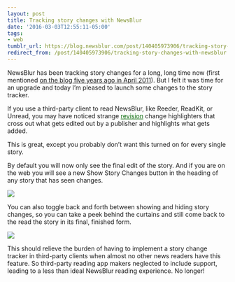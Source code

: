 ```yaml
---
layout: post
title: Tracking story changes with NewsBlur
date: '2016-03-03T12:55:11-05:00'
tags:
- web
tumblr_url: https://blog.newsblur.com/post/140405973906/tracking-story-changes-with-newsblur
redirect_from: /post/140405973906/tracking-story-changes-with-newsblur
---
```

NewsBlur has been tracking story changes for a long, long time now (first mentioned [on the blog five years ago in April 2011](http://blog.newsblur.com/2021/06/21/2012-01-16-2011-year-in-review.html)). But I felt it was time for an upgrade and today I’m pleased to launch some changes to the story tracker.

If you use a third-party client to read NewsBlur, like Reeder, ReadKit, or Unread, you may have noticed strange <ins style="text-decoration: underline;color: #006600">revision</ins> change highlighters that cross out what gets edited out by a publisher and highlights what gets added.

This is great, except you probably don’t want this turned on for every single story.

By default you will now only see the final edit of the story. And if you are on the web you will see a new Show Story Changes button in the heading of any story that has seen changes.

![](http://static.newsblur.com.s3.amazonaws.com/blog/show_changes_button.png)

You can also toggle back and forth between showing and hiding story changes, so you can take a peek behind the curtains and still come back to the read the story in its final, finished form.

![](http://static.newsblur.com.s3.amazonaws.com/blog/show_changes.png)

This should relieve the burden of having to implement a story change tracker in third-party clients when almost no other news readers have this feature. So third-party reading app makers neglected to include support, leading to a less than ideal NewsBlur reading experience. No longer!

